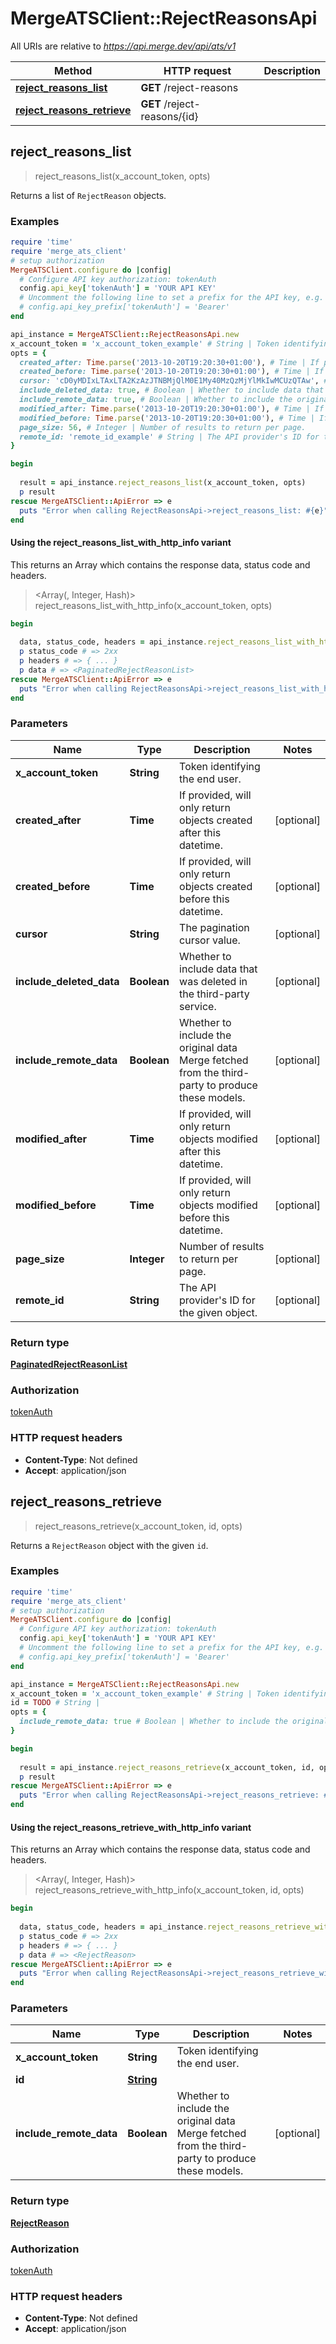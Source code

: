 # MergeATSClient::RejectReasonsApi

All URIs are relative to *https://api.merge.dev/api/ats/v1*

| Method | HTTP request | Description |
| ------ | ------------ | ----------- |
| [**reject_reasons_list**](RejectReasonsApi.md#reject_reasons_list) | **GET** /reject-reasons |  |
| [**reject_reasons_retrieve**](RejectReasonsApi.md#reject_reasons_retrieve) | **GET** /reject-reasons/{id} |  |


## reject_reasons_list

> <PaginatedRejectReasonList> reject_reasons_list(x_account_token, opts)



Returns a list of `RejectReason` objects.

### Examples

```ruby
require 'time'
require 'merge_ats_client'
# setup authorization
MergeATSClient.configure do |config|
  # Configure API key authorization: tokenAuth
  config.api_key['tokenAuth'] = 'YOUR API KEY'
  # Uncomment the following line to set a prefix for the API key, e.g. 'Bearer' (defaults to nil)
  # config.api_key_prefix['tokenAuth'] = 'Bearer'
end

api_instance = MergeATSClient::RejectReasonsApi.new
x_account_token = 'x_account_token_example' # String | Token identifying the end user.
opts = {
  created_after: Time.parse('2013-10-20T19:20:30+01:00'), # Time | If provided, will only return objects created after this datetime.
  created_before: Time.parse('2013-10-20T19:20:30+01:00'), # Time | If provided, will only return objects created before this datetime.
  cursor: 'cD0yMDIxLTAxLTA2KzAzJTNBMjQlM0E1My40MzQzMjYlMkIwMCUzQTAw', # String | The pagination cursor value.
  include_deleted_data: true, # Boolean | Whether to include data that was deleted in the third-party service.
  include_remote_data: true, # Boolean | Whether to include the original data Merge fetched from the third-party to produce these models.
  modified_after: Time.parse('2013-10-20T19:20:30+01:00'), # Time | If provided, will only return objects modified after this datetime.
  modified_before: Time.parse('2013-10-20T19:20:30+01:00'), # Time | If provided, will only return objects modified before this datetime.
  page_size: 56, # Integer | Number of results to return per page.
  remote_id: 'remote_id_example' # String | The API provider's ID for the given object.
}

begin
  
  result = api_instance.reject_reasons_list(x_account_token, opts)
  p result
rescue MergeATSClient::ApiError => e
  puts "Error when calling RejectReasonsApi->reject_reasons_list: #{e}"
end
```

#### Using the reject_reasons_list_with_http_info variant

This returns an Array which contains the response data, status code and headers.

> <Array(<PaginatedRejectReasonList>, Integer, Hash)> reject_reasons_list_with_http_info(x_account_token, opts)

```ruby
begin
  
  data, status_code, headers = api_instance.reject_reasons_list_with_http_info(x_account_token, opts)
  p status_code # => 2xx
  p headers # => { ... }
  p data # => <PaginatedRejectReasonList>
rescue MergeATSClient::ApiError => e
  puts "Error when calling RejectReasonsApi->reject_reasons_list_with_http_info: #{e}"
end
```

### Parameters

| Name | Type | Description | Notes |
| ---- | ---- | ----------- | ----- |
| **x_account_token** | **String** | Token identifying the end user. |  |
| **created_after** | **Time** | If provided, will only return objects created after this datetime. | [optional] |
| **created_before** | **Time** | If provided, will only return objects created before this datetime. | [optional] |
| **cursor** | **String** | The pagination cursor value. | [optional] |
| **include_deleted_data** | **Boolean** | Whether to include data that was deleted in the third-party service. | [optional] |
| **include_remote_data** | **Boolean** | Whether to include the original data Merge fetched from the third-party to produce these models. | [optional] |
| **modified_after** | **Time** | If provided, will only return objects modified after this datetime. | [optional] |
| **modified_before** | **Time** | If provided, will only return objects modified before this datetime. | [optional] |
| **page_size** | **Integer** | Number of results to return per page. | [optional] |
| **remote_id** | **String** | The API provider&#39;s ID for the given object. | [optional] |

### Return type

[**PaginatedRejectReasonList**](PaginatedRejectReasonList.md)

### Authorization

[tokenAuth](../README.md#tokenAuth)

### HTTP request headers

- **Content-Type**: Not defined
- **Accept**: application/json


## reject_reasons_retrieve

> <RejectReason> reject_reasons_retrieve(x_account_token, id, opts)



Returns a `RejectReason` object with the given `id`.

### Examples

```ruby
require 'time'
require 'merge_ats_client'
# setup authorization
MergeATSClient.configure do |config|
  # Configure API key authorization: tokenAuth
  config.api_key['tokenAuth'] = 'YOUR API KEY'
  # Uncomment the following line to set a prefix for the API key, e.g. 'Bearer' (defaults to nil)
  # config.api_key_prefix['tokenAuth'] = 'Bearer'
end

api_instance = MergeATSClient::RejectReasonsApi.new
x_account_token = 'x_account_token_example' # String | Token identifying the end user.
id = TODO # String | 
opts = {
  include_remote_data: true # Boolean | Whether to include the original data Merge fetched from the third-party to produce these models.
}

begin
  
  result = api_instance.reject_reasons_retrieve(x_account_token, id, opts)
  p result
rescue MergeATSClient::ApiError => e
  puts "Error when calling RejectReasonsApi->reject_reasons_retrieve: #{e}"
end
```

#### Using the reject_reasons_retrieve_with_http_info variant

This returns an Array which contains the response data, status code and headers.

> <Array(<RejectReason>, Integer, Hash)> reject_reasons_retrieve_with_http_info(x_account_token, id, opts)

```ruby
begin
  
  data, status_code, headers = api_instance.reject_reasons_retrieve_with_http_info(x_account_token, id, opts)
  p status_code # => 2xx
  p headers # => { ... }
  p data # => <RejectReason>
rescue MergeATSClient::ApiError => e
  puts "Error when calling RejectReasonsApi->reject_reasons_retrieve_with_http_info: #{e}"
end
```

### Parameters

| Name | Type | Description | Notes |
| ---- | ---- | ----------- | ----- |
| **x_account_token** | **String** | Token identifying the end user. |  |
| **id** | [**String**](.md) |  |  |
| **include_remote_data** | **Boolean** | Whether to include the original data Merge fetched from the third-party to produce these models. | [optional] |

### Return type

[**RejectReason**](RejectReason.md)

### Authorization

[tokenAuth](../README.md#tokenAuth)

### HTTP request headers

- **Content-Type**: Not defined
- **Accept**: application/json

